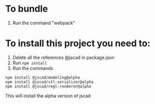 # To bundle

1) Run the command "webpack"

# To install this project you need to: 

1) Delete all the references @jscad in package.json
2) Run `npm install`
3) Run the commands
```
npm install @jscad/modeling@alpha
npm install @jscad/stl-serializer@alpha
npm install @jscad/regl-renderer@alpha

```

This will install the alpha version of jscad